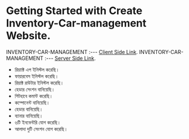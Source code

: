 # Getting Started with Create Inventory-Car-management Website.

INVENTORY-CAR-MANAGEMENT :--- [Client Side Link](https://github.com/ProgrammingHeroWC4/warehouse-management-client-side-mdhasan-999).
INVENTORY-CAR-MANAGEMENT :--- [Server Side Link](https://github.com/ProgrammingHeroWC4/warehouse-management-server-side-mdhasan-999).

* রিয়াাক্ট এপ ইনিস্টল করেছি।
* ফায়ারবেস ইনিস্টল করেছি। 
* রিয়াক্ট রাউটার ইনিস্টল করেছি।
* হেডার সেংশন বানিয়েছি। 
* গিটহাবে কমান্ট করেছি।
* কম্পোনেন্ট বানিয়েছি।
* হেডার বানিয়েছি।
* ব্যানার বানিয়েছি।
* ৬টি ইনভেন্টরি যোগ করেছি।
* আলাদা দুটি সেংশন যোগ করেছি।

